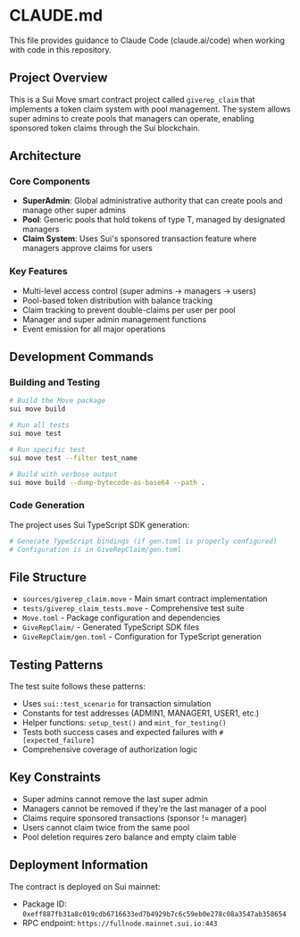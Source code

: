 # CLAUDE.md

This file provides guidance to Claude Code (claude.ai/code) when working with code in this repository.

## Project Overview

This is a Sui Move smart contract project called `giverep_claim` that implements a token claim system with pool management. The system allows super admins to create pools that managers can operate, enabling sponsored token claims through the Sui blockchain.

## Architecture

### Core Components

- **SuperAdmin**: Global administrative authority that can create pools and manage other super admins
- **Pool<T>**: Generic pools that hold tokens of type T, managed by designated managers
- **Claim System**: Uses Sui's sponsored transaction feature where managers approve claims for users

### Key Features

- Multi-level access control (super admins → managers → users)
- Pool-based token distribution with balance tracking
- Claim tracking to prevent double-claims per user per pool
- Manager and super admin management functions
- Event emission for all major operations

## Development Commands

### Building and Testing
```bash
# Build the Move package
sui move build

# Run all tests
sui move test

# Run specific test
sui move test --filter test_name

# Build with verbose output
sui move build --dump-bytecode-as-base64 --path .
```

### Code Generation
The project uses Sui TypeScript SDK generation:
```bash
# Generate TypeScript bindings (if gen.toml is properly configured)
# Configuration is in GiveRepClaim/gen.toml
```

## File Structure

- `sources/giverep_claim.move` - Main smart contract implementation
- `tests/giverep_claim_tests.move` - Comprehensive test suite
- `Move.toml` - Package configuration and dependencies
- `GiveRepClaim/` - Generated TypeScript SDK files
- `GiveRepClaim/gen.toml` - Configuration for TypeScript generation

## Testing Patterns

The test suite follows these patterns:
- Uses `sui::test_scenario` for transaction simulation
- Constants for test addresses (ADMIN1, MANAGER1, USER1, etc.)
- Helper functions: `setup_test()` and `mint_for_testing()`
- Tests both success cases and expected failures with `#[expected_failure]`
- Comprehensive coverage of authorization logic

## Key Constraints

- Super admins cannot remove the last super admin
- Managers cannot be removed if they're the last manager of a pool
- Claims require sponsored transactions (sponsor != manager)
- Users cannot claim twice from the same pool
- Pool deletion requires zero balance and empty claim table

## Deployment Information

The contract is deployed on Sui mainnet:
- Package ID: `0xeff887fb31a8c019cdb6716633ed7b4929b7c6c59eb0e278c08a3547ab358654`
- RPC endpoint: `https://fullnode.mainnet.sui.io:443`